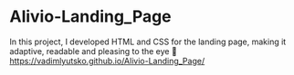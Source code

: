 # Alivio-Landing_Page
In this project, I developed HTML and CSS for the landing page, making it adaptive, readable and pleasing to the eye 👀\
https://vadimlyutsko.github.io/Alivio-Landing_Page/
